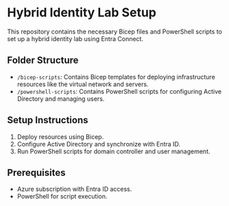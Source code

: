 
# Hybrid Identity Lab Setup

This repository contains the necessary Bicep files and PowerShell scripts to set up a hybrid identity lab using Entra Connect.

## Folder Structure
- `/bicep-scripts`: Contains Bicep templates for deploying infrastructure resources like the virtual network and servers.
- `/powershell-scripts`: Contains PowerShell scripts for configuring Active Directory and managing users.

## Setup Instructions
1. Deploy resources using Bicep.
2. Configure Active Directory and synchronize with Entra ID.
3. Run PowerShell scripts for domain controller and user management.

## Prerequisites
- Azure subscription with Entra ID access.
- PowerShell for script execution.


